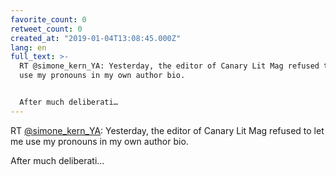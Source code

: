 ```yaml
---
favorite_count: 0
retweet_count: 0
created_at: "2019-01-04T13:08:45.000Z"
lang: en
full_text: >-
  RT @simone_kern_YA: Yesterday, the editor of Canary Lit Mag refused to let me
  use my pronouns in my own author bio. 


  After much deliberati…
---
```


RT [@simone_kern_YA](https://twitter.com/simone_kern_YA): Yesterday, the editor
of Canary Lit Mag refused to let me use my pronouns in my own author bio.

After much deliberati…
